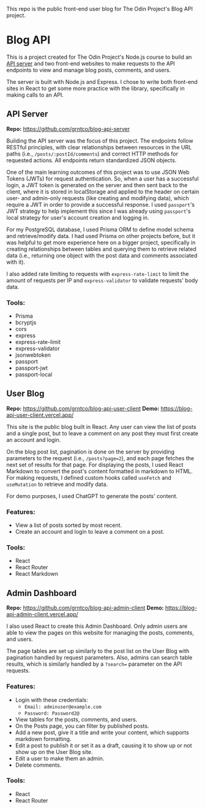 This repo is the public front-end user blog for The Odin Project's Blog API project.

# Blog API

This is a project created for The Odin Project's Node.js course to build an [API server](https://www.theodinproject.com/lessons/node-path-nodejs-blog-api) and two front-end websites to make requests to the API endpoints to view and manage blog posts, comments, and users. 

The server is built with Node.js and Express. I chose to write both front-end sites in React to get some more practice with the library, specifically in making calls to an API.

## API Server

**Repo:** https://github.com/grntco/blog-api-server

Building the API server was the focus of this project. The endpoints follow RESTful principles, with clear relationships between resources in the URL paths (i.e., `/posts/:postId/comments`) and correct HTTP methods for requested actions. All endpoints return standardized JSON objects.

One of the main learning outcomes of this project was to use JSON Web Tokens (JWTs) for request authentication. So, when a user has a successful login, a JWT token is generated on the server and then sent back to the client, where it is stored in localStorage and applied to the header on certain user- and admin-only requests (like creating and modifying data), which require a JWT in order to provide a successful response. I used `passport`'s JWT strategy to help implement this since I was already using `passport`'s local strategy for user's account creation and logging in.

For my PostgreSQL database, I used Prisma ORM to define model schema and retrieve/modify data. I had used Prisma on other projects before, but it was helpful to get more experience here on a bigger project, specifically in creating relationships between tables and querying them to retrieve related data (i.e., returning one object with the post data and comments associated with it).

I also added rate limiting to requests with `express-rate-limit` to limit the amount of requests per IP and `express-validator` to validate requests' body data.

### Tools: 

- Prisma
- bcryptjs
- cors
- express
- express-rate-limit
- express-validator
- jsonwebtoken
- passport
- passport-jwt
- passport-local

## User Blog

**Repo:** https://github.com/grntco/blog-api-user-client
**Demo:** https://blog-api-user-client.vercel.app/

This site is the public blog built in React. Any user can view the list of posts and a single post, but to leave a comment on any post they must first create an account and login. 

On the blog post list, pagination is done on the server by providing parameters to the request (i.e., `/posts?page=2`), and each page fetches the next set of results for that page. For displaying the posts, I used React Markdown to convert the post's content formatted in markdown to HTML. For making requests, I defined custom hooks called `useFetch` and `useMutation` to retrieve and modify data.

For demo purposes, I used ChatGPT to generate the posts' content.

### Features:

- View a list of posts sorted by most recent. 
- Create an account and login to leave a comment on a post.

### Tools:

- React
- React Router
- React Markdown

## Admin Dashboard

**Repo:** https://github.com/grntco/blog-api-admin-client
**Demo:** https://blog-api-admin-client.vercel.app/

I also used React to create this Admin Dashboard. Only admin users are able to view the pages on this website for managing the posts, comments, and users. 

The page tables are set up similarly to the post list on the User Blog with pagination handled by request parameters. Also, admins can search table results, which is similarly handled by a `?search=` parameter on the API requests. 

### Features:

- Login with these credentials: 
	- `Email: adminuser@example.com`
	- `Password: Password2@`
- View tables for the posts, comments, and users.
- On the Posts page, you can filter by published posts.
- Add a new post, give it a title and write your content, which supports markdown formatting.
- Edit a post to publish it or set it as a draft, causing it to show up or not show up on the User Blog site.
- Edit a user to make them an admin.
- Delete comments.

### Tools:

- React
- React Router